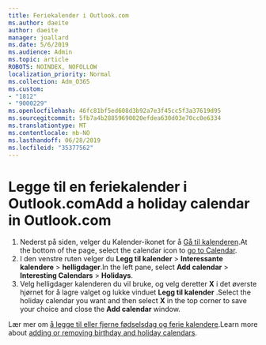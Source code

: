 ```yaml
---
title: Feriekalender i Outlook.com
ms.author: daeite
author: daeite
manager: joallard
ms.date: 5/6/2019
ms.audience: Admin
ms.topic: article
ROBOTS: NOINDEX, NOFOLLOW
localization_priority: Normal
ms.collection: Adm_O365
ms.custom:
- "1812"
- "9000229"
ms.openlocfilehash: 46fc81bf5ed608d3b92a7e3f45cc5f3a37619d95
ms.sourcegitcommit: 5fb7a4b28859690020efdea630d03e70cc0e6334
ms.translationtype: MT
ms.contentlocale: nb-NO
ms.lasthandoff: 06/28/2019
ms.locfileid: "35377562"
---
```

# <a name="add-a-holiday-calendar-in-outlookcom"></a><span data-ttu-id="3f690-102">Legge til en feriekalender i Outlook.com</span><span class="sxs-lookup"><span data-stu-id="3f690-102">Add a holiday calendar in Outlook.com</span></span>

1. <span data-ttu-id="3f690-103">Nederst på siden, velger du Kalender-ikonet for å [Gå til kalenderen](https://outlook.live.com/mail/calendar).</span><span class="sxs-lookup"><span data-stu-id="3f690-103">At the bottom of the page, select the calendar icon to [go to Calendar](https://outlook.live.com/mail/calendar).</span></span>
1. <span data-ttu-id="3f690-104">I den venstre ruten velger du **Legg til kalender** > **Interessante kalendere** > **helligdager**.</span><span class="sxs-lookup"><span data-stu-id="3f690-104">In the left pane, select **Add calendar** > **Interesting Calendars** > **Holidays**.</span></span>
1. <span data-ttu-id="3f690-105">Velg helligdager kalenderen du vil bruke, og velg deretter **X** i det øverste hjørnet for å lagre valget og lukke vinduet **Legg til kalender** .</span><span class="sxs-lookup"><span data-stu-id="3f690-105">Select the holiday calendar you want and then select **X** in the top corner to save your choice and close the **Add calendar** window.</span></span>

<span data-ttu-id="3f690-106">Lær mer om [å legge til eller fjerne fødselsdag og ferie kalendere](https://support.office.com/article/b8e636da-fda8-413f-940e-68396efa49a6).</span><span class="sxs-lookup"><span data-stu-id="3f690-106">Learn more about [adding or removing birthday and holiday calendars](https://support.office.com/article/b8e636da-fda8-413f-940e-68396efa49a6).</span></span>